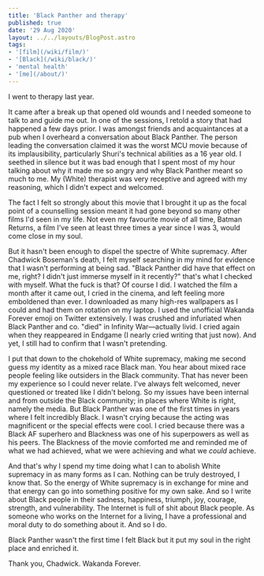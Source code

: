 ```yaml
---
title: 'Black Panther and therapy'
published: true
date: '29 Aug 2020'
layout: ../../layouts/BlogPost.astro
tags:
- '[film](/wiki/film/)'
- '[Black](/wiki/black/)'
- 'mental health'
- '[me](/about/)'
---
```


I went to therapy last year.

It came after a break up that opened old wounds and I needed someone to talk to and guide me out. In one of the sessions, I retold a story that had happened a few days prior. I was amongst friends and acquaintances at a pub when I overheard a conversation about Black Panther. The person leading the conversation claimed it was the worst MCU movie because of its implausibility, particularly Shuri's technical abilities as a 16 year old. I seethed in silence but it was bad enough that I spent most of my hour talking about why it made me so angry and why Black Panther meant so much to me. My (White) therapist was very receptive and agreed with my reasoning, which I didn't expect and welcomed.

The fact I felt so strongly about this movie that I brought it up as the focal point of a counselling session meant it had gone beyond so many other films I'd seen in my life. Not even my favourite movie of all time, Batman Returns, a film I've seen at least three times a year since I was 3, would come close in my soul.

But it hasn't been enough to dispel the spectre of White supremacy. After Chadwick Boseman's death, I felt myself searching in my mind for evidence that I wasn't performing at being sad. "Black Panther did have that effect on me, right? I didn't just immerse myself in it recently?" that's what I checked with myself. What the fuck is that? Of course I did. I watched the film a month after it came out, I cried in the cinema, and left feeling more emboldened than ever. I downloaded as many high-res wallpapers as I could and had them on rotation on my laptop. I used the unofficial Wakanda Forever emoji on Twitter extensively. I was crushed and infuriated when Black Panther and co. "died" in Infinity War&mdash;actually livid. I cried again when they reappeared in Endgame (I nearly cried writing that just now). And yet, I still had to confirm that I wasn't pretending.

I put that down to the chokehold of White supremacy, making me second guess my identity as a mixed race Black man. You hear about mixed race people feeling like outsiders in the Black community. That has never been my experience so I could never relate. I've always felt welcomed, never questioned or treated like I didn't belong. So my issues have been internal and from outside the Black community; in places where White is right, namely the media. But Black Panther was one of the first times in years where I felt incredibly Black. I wasn't crying because the acting was magnificent or the special effects were cool. I cried because there was a Black AF superhero and Blackness was one of his superpowers as well as his peers. The Blackness of the movie comforted me and reminded me of what we had achieved, what we were achieving and what we *could* achieve.

And that's why I spend my time doing what I can to abolish White supremacy in as many forms as I can. Nothing can be truly destroyed, I know that. So the energy of White supremacy is in exchange for mine and that energy can go into something positive for my own sake. And so I write about Black people in their sadness, happiness, triumph, joy, courage, strength, and vulnerability. The Internet is full of shit about Black people. As someone who works on the Internet for a living, I have a professional and moral duty to do something about it. And so I do.

Black Panther wasn't the first time I felt Black but it put my soul in the right place and enriched it.

Thank you, Chadwick. Wakanda Forever.